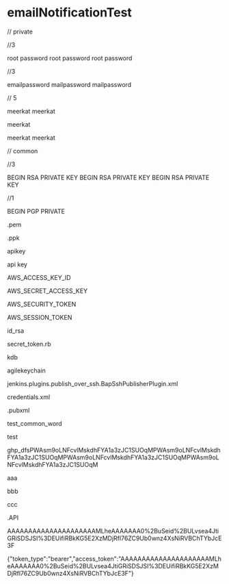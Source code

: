 # emailNotificationTest

// private 

//3

root password root password  root password 

//3

emailpassword mailpassword mailpassword 


// 5

meerkat meerkat 

meerkat 

meerkat meerkat


// common 

//3

BEGIN RSA PRIVATE KEY BEGIN RSA PRIVATE KEY BEGIN RSA PRIVATE KEY

//1

BEGIN PGP PRIVATE

.pem

.ppk

apikey

api key 

AWS_ACCESS_KEY_ID 

AWS_SECRET_ACCESS_KEY 

AWS_SECURITY_TOKEN 

AWS_SESSION_TOKEN 

id_rsa 

secret_token.rb 

kdb 

agilekeychain 

jenkins.plugins.publish_over_ssh.BapSshPublisherPlugin.xml 

credentials.xml 

.pubxml


test_common_word

test

ghp_dfsPWAsm9oLNFcvlMskdhFYA1a3zJC1SUOqMPWAsm9oLNFcvlMskdhFYA1a3zJC1SUOqMPWAsm9oLNFcvlMskdhFYA1a3zJC1SUOqMPWAsm9oLNFcvlMskdhFYA1a3zJC1SUOqM


aaa

bbb

ccc

.API


AAAAAAAAAAAAAAAAAAAAAMLheAAAAAAA0%2BuSeid%2BULvsea4JtiGRiSDSJSI%3DEUifiRBkKG5E2XzMDjRfl76ZC9Ub0wnz4XsNiRVBChTYbJcE3F


{"token_type":"bearer","access_token":"AAAAAAAAAAAAAAAAAAAAAMLheAAAAAAA0%2BuSeid%2BULvsea4JtiGRiSDSJSI%3DEUifiRBkKG5E2XzMDjRfl76ZC9Ub0wnz4XsNiRVBChTYbJcE3F"}
